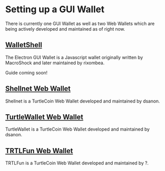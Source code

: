 # Setting up a GUI Wallet

There is currently one GUI Wallet as well as two Web Wallets which are being actively developed and maintained as of right now.

## [WalletShell](https://github.com/turtlecoin/turtle-wallet-electron)

The Electron GUI Wallet is a Javascript wallet originally written by MacroShock and later maintained by rixombea.

Guide coming soon!

## [Shellnet Web Wallet](https://shellnet.pw)

Shellnet is a TurtleCoin Web Wallet developed and maintained by dsanon.

## [TurtleWallet Web Wallet](https://turtlewallet.lol/)

TurtleWallet is a TurtleCoin Web Wallet developed and maintained by dsanon.

## [TRTLFun Web Wallet](https://trtlfun.com/)

TRTLFun is a TurtleCoin Web Wallet developed and maintained by ?.
